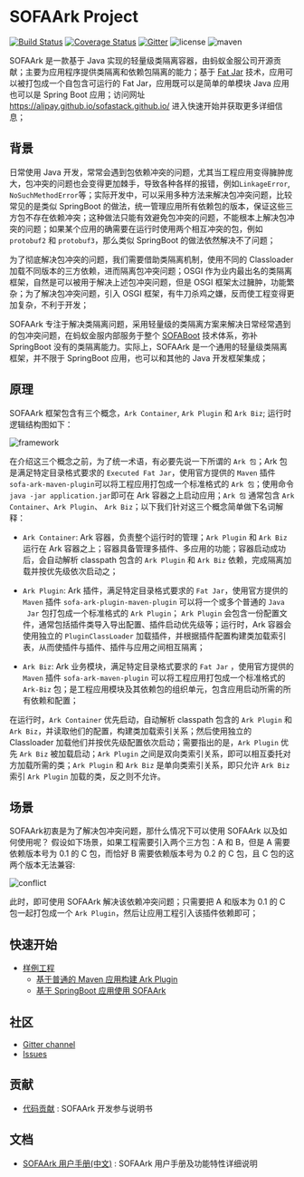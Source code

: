# SOFAArk Project

[![Build Status](https://travis-ci.org/alipay/sofa-ark.svg?branch=master)](https://travis-ci.org/alipay/sofa-ark)
[![Coverage Status](https://coveralls.io/repos/github/alipay/sofa-ark/badge.svg?branch=master)](https://coveralls.io/github/alipay/sofa-ark)
[![Gitter](https://img.shields.io/badge/chat-on%20gitter-orange.svg)](https://gitter.im/sofa-ark/Lobby)
![license](https://img.shields.io/badge/license-Apache--2.0-green.svg)
![maven](https://img.shields.io/badge/maven-v0.1.0-blue.svg)

SOFAArk 是一款基于 Java 实现的轻量级类隔离容器，由蚂蚁金服公司开源贡献；主要为应用程序提供类隔离和依赖包隔离的能力；基于 [Fat Jar](https://docs.spring.io/spring-boot/docs/current/reference/html/executable-jar.html#executable-jar-jar-file-structure) 技术，应用可以被打包成一个自包含可运行的 Fat Jar，应用既可以是简单的单模块 Java 应用也可以是 Spring Boot 应用；访问网址 https://alipay.github.io/sofastack.github.io/ 进入快速开始并获取更多详细信息；

## 背景
日常使用 Java 开发，常常会遇到包依赖冲突的问题，尤其当工程应用变得臃肿庞大，包冲突的问题也会变得更加棘手，导致各种各样的报错，例如`LinkageError`, `NoSuchMethodError`等；实际开发中，可以采用多种方法来解决包冲突问题，比较常见的是类似 SpringBoot 的做法，统一管理应用所有依赖包的版本，保证这些三方包不存在依赖冲突；这种做法只能有效避免包冲突的问题，不能根本上解决包冲突的问题；如果某个应用的确需要在运行时使用两个相互冲突的包，例如 `protobuf2` 和 `protobuf3`，那么类似 SpringBoot 的做法依然解决不了问题；

为了彻底解决包冲突的问题，我们需要借助类隔离机制，使用不同的 Classloader 加载不同版本的三方依赖，进而隔离包冲突问题；OSGI 作为业内最出名的类隔离框架，自然是可以被用于解决上述包冲突问题，但是 OSGI 框架太过臃肿，功能繁杂；为了解决包冲突问题，引入 OSGI 框架，有牛刀杀鸡之嫌，反而使工程变得更加复杂，不利于开发；

SOFAArk 专注于解决类隔离问题，采用轻量级的类隔离方案来解决日常经常遇到的包冲突问题，在蚂蚁金服内部服务于整个 [SOFABoot](https://github.com/alipay/sofa-boot) 技术体系，弥补 SpringBoot 没有的类隔离能力。实际上，SOFAArk 是一个通用的轻量级类隔离框架，并不限于 SpringBoot 应用，也可以和其他的 Java 开发框架集成；

## 原理
SOFAArk 框架包含有三个概念，`Ark Container`, `Ark Plugin` 和 `Ark Biz`; 运行时逻辑结构图如下：

![framework](resource/SOFA-Ark-Framework.png)

在介绍这三个概念之前，为了统一术语，有必要先说一下所谓的 `Ark 包`；Ark 包是满足特定目录格式要求的 `Executed Fat Jar`，使用官方提供的 `Maven` 插件 `sofa-ark-maven-plugin`可以将工程应用打包成一个标准格式的 `Ark 包`；使用命令 `java -jar application.jar`即可在 Ark 容器之上启动应用；`Ark 包` 通常包含 `Ark Container`、`Ark Plugin`、 `Ark Biz`；以下我们针对这三个概念简单做下名词解释：

+ `Ark Container`: Ark 容器，负责整个运行时的管理；`Ark Plugin` 和 `Ark Biz` 运行在 Ark 容器之上；容器具备管理多插件、多应用的功能；容器启动成功后，会自动解析 classpath 包含的 `Ark Plugin` 和 `Ark Biz` 依赖，完成隔离加载并按优先级依次启动之；

+ `Ark Plugin`: Ark 插件，满足特定目录格式要求的 `Fat Jar`，使用官方提供的 `Maven` 插件 `sofa-ark-plugin-maven-plugin` 可以将一个或多个普通的 `Java  Jar` 包打包成一个标准格式的 `Ark Plugin`； `Ark Plugin` 会包含一份配置文件，通常包括插件类导入导出配置、插件启动优先级等；运行时，Ark 容器会使用独立的 `PluginClassLoader` 加载插件，并根据插件配置构建类加载索引表，从而使插件与插件、插件与应用之间相互隔离；

+ `Ark Biz`: Ark 业务模块，满足特定目录格式要求的 `Fat Jar` ，使用官方提供的 `Maven` 插件 `sofa-ark-maven-plugin` 可以将工程应用打包成一个标准格式的 `Ark-Biz` 包；是工程应用模块及其依赖包的组织单元，包含应用启动所需的所有依赖和配置；

在运行时，`Ark Container` 优先启动，自动解析 classpath 包含的 `Ark Plugin` 和 `Ark Biz`，并读取他们的配置，构建类加载索引关系；然后使用独立的 Classloader 加载他们并按优先级配置依次启动；需要指出的是，`Ark Plugin` 优先 `Ark Biz` 被加载启动；`Ark Plugin` 之间是双向类索引关系，即可以相互委托对方加载所需的类；`Ark Plugin` 和 `Ark Biz` 是单向类索引关系，即只允许 `Ark Biz` 索引 `Ark Plugin` 加载的类，反之则不允许。

## 场景
SOFAArk初衷是为了解决包冲突问题，那什么情况下可以使用 SOFAArk 以及如何使用呢？ 假设如下场景，如果工程需要引入两个三方包：A 和 B，但是 A 需要依赖版本号为 0.1 的 C 包，而恰好 B 需要依赖版本号为 0.2 的 C 包，且 C 包的这两个版本无法兼容:

![conflict](resource/SOFA-Ark-Conflict.png)

此时，即可使用 SOFAArk 解决该依赖冲突问题；只需要把 A 和版本为 0.1 的 C 包一起打包成一个 `Ark Plugin`，然后让应用工程引入该插件依赖即可；

## 快速开始
* [样例工程](sofa-ark-samples)
  * [基于普通的 Maven 应用构建 Ark Plugin](sofa-ark-samples/sample-ark-plugin)
  * [基于 SpringBoot 应用使用 SOFAArk](sofa-ark-samples/sample-springboot-ark)
 
## 社区
* [Gitter channel](https://gitter.im/sofa-ark/Lobby) 
* [Issues](https://github.com/alipay/sofa-ark/issues)

## 贡献
* [代码贡献](./CONTRIBUTING.md) : SOFAArk 开发参与说明书

## 文档
* [SOFAArk 用户手册(中文)](https://alipay.github.io/sofastack.github.io/docs/) : SOFAArk 用户手册及功能特性详细说明